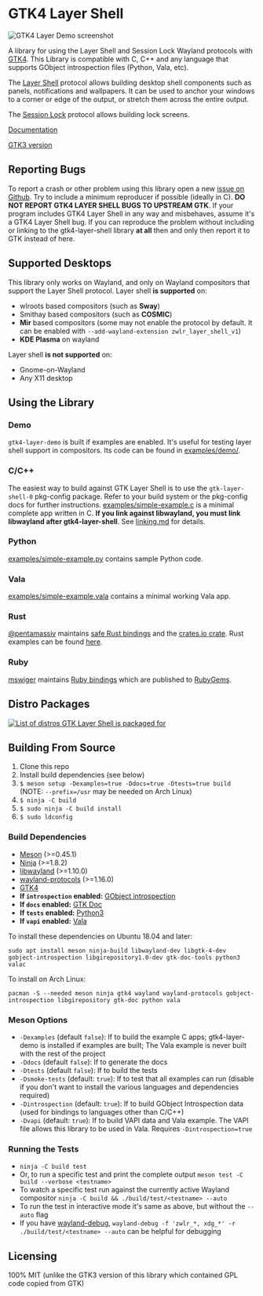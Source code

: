 # GTK4 Layer Shell

![GTK4 Layer Demo screenshot](https://i.imgur.com/dR8X15i.png)

A library for using the Layer Shell and Session Lock Wayland protocols with [GTK4](https://www.gtk.org/). This Library is compatible with C, C++ and any language that supports GObject introspection files (Python, Vala, etc).

The [Layer Shell](https://wayland.app/protocols/wlr-layer-shell-unstable-v1) protocol allows building desktop shell components such as panels, notifications and wallpapers. It can be used to anchor your windows to a corner or edge of the output, or stretch them across the entire output.

The [Session Lock](https://wayland.app/protocols/ext-session-lock-v1) protocol allows building lock screens.

[Documentation](https://wmww.github.io/gtk4-layer-shell/)

[GTK3 version](https://github.com/wmww/gtk-layer-shell)

## Reporting Bugs
To report a crash or other problem using this library open a new [issue on Github](https://github.com/wmww/gtk4-layer-shell/issues). Try to include a minimum reproducer if possible (ideally in C). **DO NOT REPORT GTK4 LAYER SHELL BUGS TO UPSTREAM GTK**. If your program includes GTK4 Layer Shell in any way and misbehaves, assume it's a GTK4 Layer Shell bug. If you can reproduce the problem without including or linking to the gtk4-layer-shell library **at all** then and only then report it to GTK instead of here.

## Supported Desktops
This library only works on Wayland, and only on Wayland compositors that support the Layer Shell protocol. Layer shell __is supported__ on:
- wlroots based compositors (such as __Sway__)
- Smithay based compositors (such as __COSMIC__)
- __Mir__ based compositors (some may not enable the protocol by default. It can be enabled with `--add-wayland-extension zwlr_layer_shell_v1`)
- __KDE Plasma__ on wayland

Layer shell __is not supported__ on:
- Gnome-on-Wayland
- Any X11 desktop

## Using the Library
### Demo
`gtk4-layer-demo` is built if examples are enabled. It's useful for testing layer shell support in compositors. Its code can be found in [examples/demo/](examples/demo/).

### C/C++
The easiest way to build against GTK Layer Shell is to use the `gtk-layer-shell-0` pkg-config package. Refer to your build system or the pkg-config docs for further instructions. [examples/simple-example.c](examples/simple-example.c) is a minimal complete app written in C. __If you link against libwayland, you must link libwayland after gtk4-layer-shell__. See [linking.md](linking.md) for details.

### Python
[examples/simple-example.py](examples/simple-example.py) contains sample Python code.

### Vala
[examples/simple-example.vala](examples/simple-example.vala) contains a minimal working Vala app.

### Rust
[@pentamassiv](https://github.com/pentamassiv) maintains [safe Rust bindings](https://github.com/pentamassiv/gtk4-layer-shell-gir) and the [crates.io crate](https://crates.io/crates/gtk4-layer-shell/). Rust examples can be found [here](https://github.com/pentamassiv/gtk4-layer-shell-gir/tree/main/gtk4-layer-shell/examples).

### Ruby
[mswiger](https://github.com/mswiger) maintains [Ruby bindings](https://github.com/mswiger/ruby-gtk4-layer-shell) which are published to [RubyGems](https://rubygems.org/gems/gtk4_layer_shell).

## Distro Packages
[![List of distros GTK Layer Shell is packaged for](https://repology.org/badge/vertical-allrepos/gtk4-layer-shell.svg)](https://repology.org/project/gtk4-layer-shell/versions)

## Building From Source
1. Clone this repo
2. Install build dependencies (see below)
3. `$ meson setup -Dexamples=true -Ddocs=true -Dtests=true build` (NOTE: `--prefix=/usr` may be needed on Arch Linux)
4. `$ ninja -C build`
5. `$ sudo ninja -C build install`
6. `$ sudo ldconfig`

### Build Dependencies
* [Meson](https://mesonbuild.com/) (>=0.45.1)
* [Ninja](https://ninja-build.org/) (>=1.8.2)
* [libwayland](https://gitlab.freedesktop.org/wayland/wayland) (>=1.10.0)
* [wayland-protocols](https://gitlab.freedesktop.org/wayland/wayland-protocols) (>=1.16.0)
* [GTK4](https://www.gtk.org/)
* __If `introspection` enabled:__ [GObject introspection](https://gitlab.gnome.org/GNOME/gobject-introspection/)
* __If `docs` enabled:__ [GTK Doc](https://wiki.gnome.org/DocumentationProject/GtkDoc)
* __If `tests` enabled:__ [Python3](https://www.python.org/)
* __If `vapi` enabled:__ [Vala](https://wiki.gnome.org/Projects/Vala)

To install these dependencies on Ubuntu 18.04 and later:
```
sudo apt install meson ninja-build libwayland-dev libgtk-4-dev gobject-introspection libgirepository1.0-dev gtk-doc-tools python3 valac
```

To install on Arch Linux:
```
pacman -S --needed meson ninja gtk4 wayland wayland-protocols gobject-introspection libgirepository gtk-doc python vala
```

### Meson Options
* `-Dexamples` (default `false`): If to build the example C apps; gtk4-layer-demo is installed if examples are built; The Vala example is never built with the rest of the project
* `-Ddocs` (default `false`): If to generate the docs
* `-Dtests` (default `false`): If to build the tests
* `-Dsmoke-tests` (default: `true`): If to test that all examples can run (disable if you don't want to install the various languages and dependencies required)
* `-Dintrospection` (default: `true`): If to build GObject Introspection data (used for bindings to languages other than C/C++)
* `-Dvapi` (default: `true`): If to build VAPI data and Vala example. The VAPI file allows this library to be used in Vala. Requires `-Dintrospection=true`

### Running the Tests
* `ninja -C build test`
* Or, to run a specific test and print the complete output `meson test -C build --verbose <testname>`
* To watch a specific test run against the currently active Wayland compositor `ninja -C build && ./build/test/<testname> --auto`
* To run the test in interactive mode it's same as above, but without the `--auto` flag
* If you have [wayland-debug](https://github.com/wmww/wayland-debug), `wayland-debug -f 'zwlr_*, xdg_*' -r ./build/test/<testname> --auto` can be helpful for debugging

## Licensing
100% MIT (unlike the GTK3 version of this library which contained GPL code copied from GTK)
